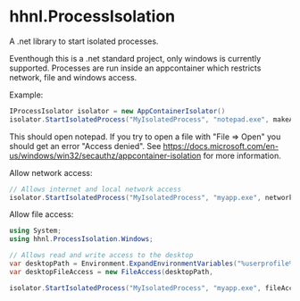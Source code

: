 # hhnl.ProcessIsolation
A .net library to start isolated processes.

Eventhough this is a .net standard project, only windows is currently supported.
Processes are run inside an appcontainer which restricts network, file and windows access.

Example:
``` csharp
IProcessIsolator isolator = new AppContainerIsolator()
isolator.StartIsolatedProcess("MyIsolatedProcess", "notepad.exe", makeApplicationDirectoryReadable: false);
```
This should open notepad. If you try to open a file with "File => Open" you should get an error "Access denied". 
See https://docs.microsoft.com/en-us/windows/win32/secauthz/appcontainer-isolation for more information.

Allow network access:
``` csharp
// Allows internet and local network access
isolator.StartIsolatedProcess("MyIsolatedProcess", "myapp.exe", networkPermissions: NetworkPermissions.Internet | NetworkPermissions.LocalNetwork);
```

Allow file access:
``` csharp
using System;
using hhnl.ProcessIsolation.Windows;

// Allows read and write access to the desktop
var desktopPath = Environment.ExpandEnvironmentVariables("%userprofile%\\Desktop");
var desktopFileAccess = new FileAccess(desktopPath, 

isolator.StartIsolatedProcess("MyIsolatedProcess", "myapp.exe", fileAccess: new[] { desktopFileAccess });
```
